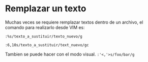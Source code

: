 # Remplazar un texto

Muchas veces se requiere remplazar textos dentro de un archivo, el comando para realizarlo desde VIM es:

```
:%s/texto_a_sustituir/texto_nuevo/g

:6,10s/texto_a_sustituir/text_nuevo/gc
```

Tambien se puede hacer con el modo visual. `:'<,'>s/foo/bar/g`
